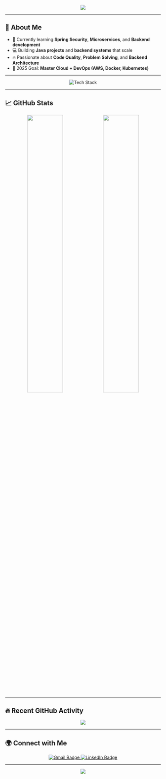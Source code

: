 <!-- Cool Header -->
<p align="center">
  <img src="https://readme-typing-svg.herokuapp.com?font=Fira+Code&size=28&pause=1000&color=00FFFF&center=true&vCenter=true&width=500&lines=Hey+%F0%9F%91%8B%2C+I'm+Rahul;" />
</p>

---

## 🚀 About Me
- 🌱 Currently learning **Spring Security**, **Microservices**, and **Backend development**
- 💻 Building **Java projects** and **backend systems** that scale
- 🔥 Passionate about **Code Quality**, **Problem Solving**, and **Backend Architecture**
- 🎯 2025 Goal: **Master Cloud + DevOps (AWS, Docker, Kubernetes)**

---

<p align="center">
  <img src="https://skillicons.dev/icons?i=java,spring,python,html,css,js,mysql,mongodb,git,github,postman,docker" alt="Tech Stack" />
</p>

---

## 📈 GitHub Stats

<p align="center">
  <img src="https://github-readme-stats.vercel.app/api?username=Rahul-18r&theme=radical&show_icons=true&hide_border=true" width="48%" />
  <img src="https://github-readme-streak-stats.herokuapp.com/?user=Rahul-18r&theme=radical&hide_border=true" width="48%" />
</p>

---

## 🔥 Recent GitHub Activity

<p align="center">
  <img src="https://github-readme-activity-graph.vercel.app/graph?username=Rahul-18r&theme=react-dark&hide_border=true&area=true" />
</p>

---

## 🌍 Connect with Me

<p align="center">
  <a href="mailto:rahulmogaveer18@gmail.com">
    <img src="https://img.shields.io/badge/Gmail-D14836?style=for-the-badge&logo=gmail&logoColor=white" alt="Gmail Badge"/>
  </a>
  <a href="https://linkedin.com/in/your-linkedin-id">
    <img src="https://img.shields.io/badge/LinkedIn-0077B5?style=for-the-badge&logo=linkedin&logoColor=white" alt="LinkedIn Badge"/>
  </a>
</p>

---

<!-- Cool Footer -->
<p align="center">
  <img src="https://capsule-render.vercel.app/api?type=waving&color=00BFFF&height=100&section=footer"/>
</p>
